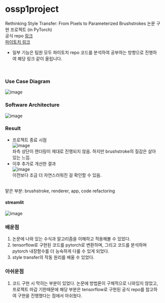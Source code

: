# ossp1project

Rethinking Style Transfer: From Pixels to Parameterized Brushstrokes 논문 구현 프로젝트 (in PyTorch)<br/>
공식 repo <a href="https://github.com/CompVis/brushstroke-parameterized-style-transfer">링크</a> <br/>
<a href="https://github.com/justanhduc/brushstroke-parameterized-style-transfer/">파이토치 링크</a> </br>
* 일부 기능은 팀원 모두 파이토치 repo 코드를 분석하여 공부하는 방향으로 진행하여 해당 링크 같이 올립니다.

<br/>

### Use Case Diagram

![image](https://user-images.githubusercontent.com/60024018/210245234-d2c61960-8208-492e-a022-0d48ea6c39f4.png)

### Software Architecture
![image](https://user-images.githubusercontent.com/60024018/178115865-491b421c-8f10-45b9-b8de-efc1cb30422e.png)

### Result
- 프로젝트 종료 시점 </br>
![image](https://user-images.githubusercontent.com/60024018/178115758-825d991b-1e41-497d-bc78-3aff76e46e2e.png) </br>
좌측 상단이 렌더링이 제대로 진행되지 않음. 하지만 brushstroke의 질감은 살아 있는 느낌. <br/>
- 이후 추가로 개선한 결과 </br>
![image](https://user-images.githubusercontent.com/60024018/210566973-63357399-21e3-438c-9f48-8ab509eed5a2.png) </br>
이전보다 조금 더 자연스러워진 걸 확인할 수 있음. <br/>
<br/>
맡은 부분: brushstroke, renderer, app, code refactoring <br/>

#### streamlit
![image](https://user-images.githubusercontent.com/60024018/178115947-4ef7aabc-2464-4f3d-96a6-49cccf81dced.png)

### 배운점
1. 논문에 나와 있는 수식과 알고리즘을 이해하고 적용해볼 수 있었다.
2. tensorflow로 구현된 코드를 pytorch로 변환하며, 그리고 코드를 분석하며 pytorch 내장함수를 더 능숙하게 다룰 수 있게 되었다.
3. style transfer의 작동 원리를 배울 수 있었다.

### 아쉬운점
1. 코드 구현 시 막히는 부분이 있었다. 논문에 방법론이 구체적으로 나와있지 않았고, 프로젝트 마감 기한때문에 해당 부분은 tensorflow로 구현된 공식 repo를 참고하여 구현을 진행했다는 점에서 아쉬웠다.


